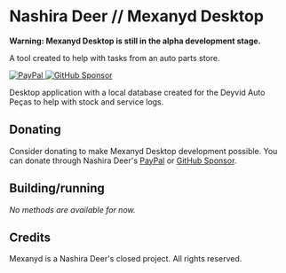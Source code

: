 # Nashira Deer // Mexanyd Desktop

**Warning: Mexanyd Desktop is still in the alpha development stage.**

A tool created to help with tasks from an auto parts store.

[![PayPal](https://img.shields.io/badge/Paypal-003087?style=for-the-badge&logo=paypal&logoColor=%23fff)
](https://www.paypal.com/donate/?business=QQGMTC3FQAJF6&no_recurring=0&item_name=Thanks+for+donating+for+me%2C+this+helps+me+a+lot+to+continue+developing+and+maintaining+my+projects.&currency_code=USD)
[![GitHub Sponsor](https://img.shields.io/badge/GitHub%20Sponsor-181717?style=for-the-badge&logo=github&logoColor=%23fff)
](https://github.com/sponsors/nashiradeer)

Desktop application with a local database created for the Deyvid Auto Peças to help with stock and service logs.

## Donating

Consider donating to make Mexanyd Desktop development possible. You can donate through Nashira Deer's [PayPal](https://www.paypal.com/donate/?business=QQGMTC3FQAJF6&no_recurring=0&item_name=Thanks+for+donating+for+me%2C+this+helps+me+a+lot+to+continue+developing+and+maintaining+my+projects.&currency_code=USD) or [GitHub Sponsor](https://github.com/sponsors/nashiradeer).

## Building/running

*No methods are available for now.*

## Credits

Mexanyd is a Nashira Deer's closed project. All rights reserved.
